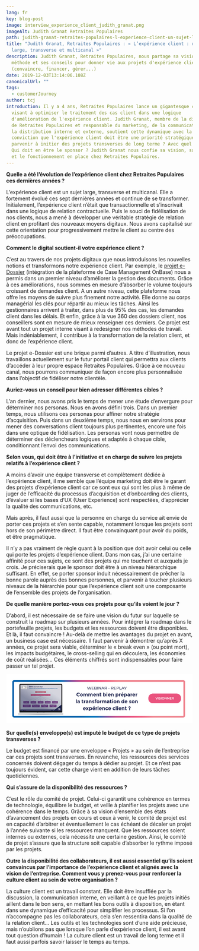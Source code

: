 ```yaml
---
lang: fr
key: blog-post
image: interview_experience_client_judith_granat.png
imageAlt: Judith Granat Retraites Populaires
path: judith-granat-retraites-populaires-l-experience-client-un-sujet-large-transverse-et-multicanal
title: "Judith Granat, Retraites Populaires : « L’expérience client : un sujet
  large, transverse et multicanal »"
description: Judith Granat, Retraites Populaires, nous partage sa vision, sa
  méthode et ses conseils pour donner vie aux projets d'expérience client
  (convaincre, financer, gérer...)
date: 2019-12-03T13:14:06.108Z
canonicalUrl: ""
tags:
  - customerJourney
author: tcj
introduction: Il y a 4 ans, Retraites Populaires lance un gigantesque chantier
  visant à optimiser le traitement des cas client dans une logique
  d'amélioration de l'expérience client. Judith Granat, membre de la direction
  de Retraites Populaires et responsable du marketing, de la communication et de
  la distribution interne et externe, soutient cette dynamique avec la
  conviction que l'expérience client doit être une priorité stratégique. Comment
  parvenir à initier des projets transverses de long terme ? Avec quel budget ?
  Qui doit en être le sponsor ? Judith Granat nous confie sa vision, sa méthode
  et le fonctionnement en place chez Retraites Populaires.
---
```

**Quelle a été l’évolution de l’expérience client chez Retraites Populaires ces dernières années ?**

L’expérience client est un sujet large, transverse et multicanal. Elle a fortement évolué ces sept dernières années et continue de se transformer. Initialement, l’expérience client n’était que transactionnelle et s’inscrivait dans une logique de relation contractuelle. Puis le souci de fidélisation de nos clients, nous a mené à développer une véritable stratégie de relation client en profitant des nouveaux moyens digitaux. Nous avons capitalisé sur cette orientation pour progressivement mettre le client au centre des préoccupations.

**Comment le digital soutient-il votre expérience client ?**

C’est au travers de nos projets digitaux que nous introduisons les nouvelles notions et transformons notre expérience client. Par exemple, le [projet e-Dossier](https://www.tessi.eu/fr/success_story/retraites-populaires/) (intégration de la plateforme de Case Management OnBase) nous a permis dans un premier niveau d’améliorer la gestion des documents. Grâce à ces améliorations, nous sommes en mesure d’absorber le volume toujours croissant de demandes client. A un autre niveau, cette plateforme nous offre les moyens de suivre plus finement notre activité. Elle donne au corps managérial les clés pour répartir au mieux les tâches. Ainsi les gestionnaires arrivent à traiter, dans plus de 95% des cas, les demandes client dans les délais. Et enfin, grâce à la vue 360 des dossiers client, nos conseillers sont en mesure de mieux renseigner ces derniers. Ce projet est avant tout un projet interne visant à redesigner nos méthodes de travail. Mais indéniablement, il contribue à la transformation de la relation client, et donc de l’expérience client.

Le projet e-Dossier est une brique parmi d’autres. A titre d’illustration, nous travaillons actuellement sur le futur portail client qui permettra aux clients d’accéder à leur propre espace Retraites Populaires. Grâce à ce nouveau canal, nous pourrons communiquer de façon encore plus personnalisée dans l’objectif de fidéliser notre clientèle.

**Auriez-vous un conseil pour bien adresser différentes cibles ?**

L’an dernier, nous avons pris le temps de mener une étude d’envergure pour déterminer nos personas. Nous en avons défini trois. Dans un premier temps, nous utilisons ces personas pour affiner notre stratégie d’acquisition. Puis dans un deuxième temps, nous nous en servirons pour mener des conversations client toujours plus pertinentes, encore une fois dans une optique de fidélisation. Les personas vont nous permettre de déterminer des déclencheurs logiques et adaptés à chaque cible, conditionnant l’envoi des communications.

**Selon vous, qui doit être à l’initiative et en charge de suivre les projets relatifs à l’expérience client ?**

A moins d’avoir une équipe transverse et complètement dédiée à l’expérience client, il me semble que l’équipe marketing doit être le garant des projets d’expérience client car ce sont eux qui sont les plus à même de juger de l’efficacité du processus d’acquisition et d’onboarding des clients, d’évaluer si les bases d’UX (User Experience) sont respectées, d’apprécier la qualité des communications, etc.

Mais après, il faut aussi que la personne en charge du service ait envie de porter ces projets et s’en sente capable, notamment lorsque les projets sont hors de son périmètre direct. Il faut être convainquant pour avoir du poids, et être pragmatique.

Il n’y a pas vraiment de règle quant à la position que doit avoir celui ou celle qui porte les projets d’expérience client. Dans mon cas, j’ai une certaine affinité pour ces sujets, ce sont des projets qui me touchent et auxquels je crois. Je préciserais que le sponsor doit être à un niveau hiérarchique suffisant. En effet, se porter sponsor induit nécessairement de prêcher la bonne parole auprès des bonnes personnes, et parvenir à toucher plusieurs niveaux de la hiérarchie pour que l’expérience client soit une composante de l’ensemble des projets de l’organisation.

**De quelle manière portez-vous ces projets pour qu’ils voient le jour ?**

D’abord, il est nécessaire de se faire une vision du futur sur laquelle se construit la roadmap sur plusieurs années. Pour intégrer la roadmap dans le portefeuille projets, les budgets et les ressources doivent être disponibles. Et là, il faut convaincre ! Au-delà de mettre les avantages du projet en avant, un business case est nécessaire. Il faut parvenir à démontrer qu’après X années, ce projet sera viable, déterminer le « break even » (ou point mort), les impacts budgétaires, le cross-selling qui en découlera, les économies de coût réalisées… Ces éléments chiffrés sont indispensables pour faire passer un tel projet.

[![webinar_preparation_transformation_experience_client](essai-.jpg "Webinar - Comment bien préparer la transformation de son expérience client ?- ")](https://content.blog-consulting-and-integration.tessi.eu/webinar-comment-bien-preparer-la-transformation-de-son-experience-client)

**Sur quelle(s) enveloppe(s) est imputé le budget de ce type de projets transverses ?**

Le budget est financé par une enveloppe « Projets » au sein de l’entreprise car ces projets sont transverses. En revanche, les ressources des services concernés doivent dégager du temps à dédier au projet. Et ce n’est pas toujours évident, car cette charge vient en addition de leurs tâches quotidiennes.

**Qui s’assure de la disponibilité des ressources ?**

C’est le rôle du comité de projet. Celui-ci garantit une cohérence en termes de technologie, équilibre le budget, et veille à planifier les projets avec une cohérence dans le temps. Grâce à sa vision d’ensemble des états d’avancement des projets en cours et ceux à venir, le comité de projet est en capacité d’arbitrer et éventuellement le cas échéant de décaler un projet à l’année suivante si les ressources manquent. Que les ressources soient internes ou externes, cela nécessite une certaine gestion. Ainsi, le comité de projet s’assure que la structure soit capable d’absorber le rythme imposé par les projets.

**Outre la disponibilité des collaborateurs, il est aussi essentiel qu’ils soient convaincus par l’importance de l’expérience client et alignés avec la vision de l’entreprise. Comment vous y prenez-vous pour renforcer la culture client au sein de votre organisation ?**

La culture client est un travail constant. Elle doit être insufflée par la discussion, la communication interne, en veillant à ce que les projets initiés aillent dans le bon sens, en mettant les bons outils à disposition, en étant dans une dynamique d’efficacité pour simplifier les processus. Si l’on n’accompagne pas les collaborateurs, cela s’en ressentira dans la qualité de la relation client… Les outils et les technologies sont d’une aide précieuse, mais n’oublions pas que lorsque l’on parle d’expérience client, il est avant tout question d’humain ! La culture client est un travail de long terme et il faut aussi parfois savoir laisser le temps au temps.